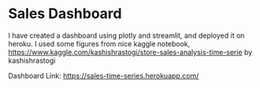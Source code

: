 # Sales Dashboard

I have created a dashboard using plotly and streamlit, and deployed it on heroku. I used some figures from nice kaggle notebook,  https://www.kaggle.com/kashishrastogi/store-sales-analysis-time-serie by kashishrastogi

Dashboard Link: https://sales-time-series.herokuapp.com/


